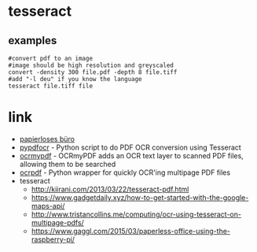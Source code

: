 # tesseract

## examples

```
#convert pdf to an image
#image should be high resolution and greyscaled
convert -density 300 file.pdf -depth 8 file.tiff  
#add "-l deu" if you know the language
tesseract file.tiff file
```

# link

* [papierloses büro](https://www.pro-linux.de/artikel/2/1892/4,ocr-einsetzen.html)
* [pypdfocr](https://github.com/virantha/pypdfocr) - Python script to do PDF OCR conversion using Tesseract 
* [ocrmypdf](https://github.com/jbarlow83/OCRmyPDF) - OCRmyPDF adds an OCR text layer to scanned PDF files, allowing them to be searched 
* [ocrpdf](https://github.com/bdheath/OCRPDF) -  Python wrapper for quickly OCR'ing multipage PDF files
* tesseract
    * http://kiirani.com/2013/03/22/tesseract-pdf.html
    * https://www.gadgetdaily.xyz/how-to-get-started-with-the-google-maps-api/
    * http://www.tristancollins.me/computing/ocr-using-tesseract-on-multipage-pdfs/
    * https://www.gaggl.com/2015/03/paperless-office-using-the-raspberry-pi/
